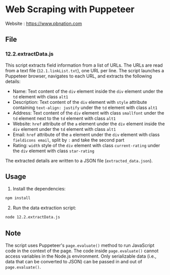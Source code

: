 # Web Scraping with Puppeteer

Website : https://www.pbnation.com
## File

### 12.2.extractData.js

This script extracts field information from a list of URLs. The URLs are read from a text file (`12.1.linkList.txt`), one URL per line. The script launches a Puppeteer browser, navigates to each URL, and extracts the following details:

- Name: Text content of the `div` element inside the `div` element under the `td` element with class `alt1`
- Description: Text content of the `div` element with `style` attribute containing `text-align: justify` under the `td` element with class `alt1`
- Address: Text content of the `div` element with class `smallfont` under the `td` element next to the `td` element with class `alt1`
- Website: `href` attribute of the `a` element under the `div` element inside the `div` element under the `td` element with class `alt1`
- Email: `href` attribute of the `a` element under the `div` element with class `fieldicons email`, split by `:` and take the second part
- Rating: `width` style of the `div` element with class `current-rating` under the `div` element with class `star-rating`

The extracted details are written to a JSON file (`extracted_data.json`).

## Usage

1. Install the dependencies:

```bash
npm install
```

2. Run the data extraction script:

```bash
node 12.2.extractData.js
```

## Note

The script uses Puppeteer's `page.evaluate()` method to run JavaScript code in the context of the page. The code inside `page.evaluate()` cannot access variables in the Node.js environment. Only serializable data (i.e., data that can be converted to JSON) can be passed in and out of `page.evaluate()`.
